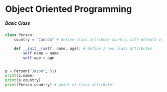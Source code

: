 # Object Oriented Programming

##### Basic Class
```python
class Person:
    country = "Canada" # define class attribute country with default value "Canada"

    def __init__(self, name, age): # define 2 new class attributes
        self.name = name
        self.age = age


p = Person("Jason", 51)
print(p.name)
print(p.country)
print(Person.country) # point of class attribute!
```

